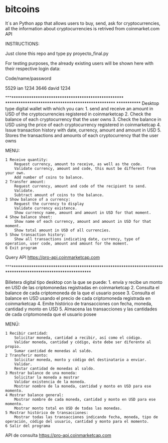 # bitcoins
It´s an Python app that allows users to buy, send, ask for cryptocurrencies, all the information about cryptocurrencies is retrived from coinmarket.com API

INSTRUCTIONS:

Just clone this repo and type py proyecto_final.py

For testing purposes, the already existing users will be shown here with their respective login data:

Code/name/password

5529 ian 1234
3646 david 1234

"""*************************************************** ************************************************** ***********
Desktop type digital wallet with which you can:
    1. send and receive an amount in USD of the cryptocurrencies registered in coinmarketcap
    2. Check the balance of each cryptocurrency that the user owns
    3. Check the balance in USD using the price of each cryptocurrency registered in coinmarketcap
    4. Issue transaction history with date, currency, amount and amount in USD
    5. Stores the transactions and amounts of each cryptocurrency that the user owns

MENU:

    1 Receive quantity:
        Request currency, amount to receive, as well as the code.
        Validate currency, amount and code, this must be different from your own.
        Add number of coins to balance.
    2 Transfer amount:
        Request currency, amount and code of the recipient to send.
        Validate.
        Subtract amount of coins to the balance.
    3 Show balance of a currency:
        Request the currency to display
        Validate currency existence.
        Show currency name, amount and amount in USD for that moment.
    4 Show balance sheet:
        Show name of each currency, amount and amount in USD for that moment.
        Show total amount in USD of all currencies.
    5 Show transaction history:
        Show all transactions indicating date, currency, type of operation, user code, amount and amount for the moment.
    6 Exit program

Query API https://pro-api.coinmarketcap.com

"""************************************************************************************************************


Billetera digital tipo desktop con la que se puede: 
    1. envía y recibe un monto en USD de las criptomonedas registradas en coinmarketcap
    2. Consulta el balance de cada criptomoneda de la que el usuario posee
    3. Consulta el balance en USD usando el precio de cada criptomoneda registrada en coinmarketcap
    4. Emite histórico de transacciones con fecha, moneda, cantidad y monto en USD
    5. Almacena las transacciones y las cantidades de cada criptomoneda que el usuario posee

MENÚ:

    1 Recibir cantidad:
        Solicitar moneda, cantidad a recibir, así como el código.
        Validar moneda, cantidad y código, éste debe ser diferente al propio.
        Sumar cantidad de monedas al saldo.
    2 Transferir monto:
        Solicitar moneda, monto y código del destinatario a enviar.
        Validar.
        Restar cantidad de monedas al saldo.
    3 Mostrar balance de una moneda:
        Solicitar la moneda a mostrar
        Validar existencia de la moneda.
        Mostrar nombre de la moneda, cantidad y monto en USD para ese momento.
    4 Mostrar balance general:
        Mostrar nombre de cada moneda, cantidad y monto en USD para ese momento.
        Mostrar monto total en USD de todas las monedas.
    5 Mostrar histórico de transacciones:
        Mostrar todas las transacciones indicando fecha, moneda, tipo de operación, código del usuario, cantidad y monto para el momento.
    6 Salir del programa

API de consulta https://pro-api.coinmarketcap.com
